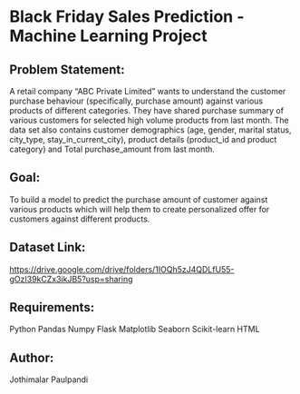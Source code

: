 # Black Friday Sales Prediction - Machine Learning Project

## Problem Statement:
A retail company “ABC Private Limited” wants to understand the customer purchase behaviour (specifically, purchase amount) against various products of different categories.
They have shared purchase summary of various customers for selected high volume products from last month. The data set also contains customer demographics (age, gender, marital status, city_type, stay_in_current_city), product details (product_id and product category) and Total purchase_amount from last month.

## Goal:
To build a model to predict the purchase amount of customer against various products which will help them to create personalized offer for customers against different products.

## Dataset Link:
https://drive.google.com/drive/folders/1IOQh5zJ4QDLfU55-gOzI39kCZx3ikJB5?usp=sharing

## Requirements:
Python
Pandas
Numpy 
Flask
Matplotlib
Seaborn
Scikit-learn
HTML

## Author:
Jothimalar Paulpandi

